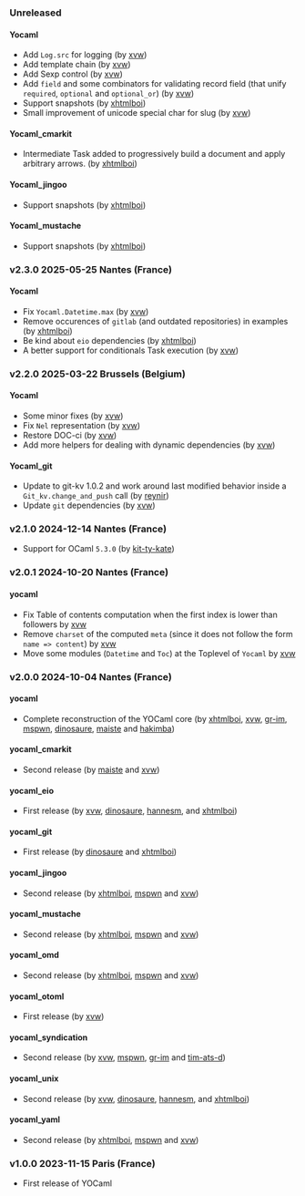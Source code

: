 ### Unreleased

#### Yocaml

- Add `Log.src` for logging (by [xvw](https://xvw.lol))
- Add template chain (by [xvw](https://xvw.lol))
- Add Sexp control (by [xvw](https://xvw.lol))
- Add `field` and some combinators for validating record field (that unify `required`, `optional` and `optional_or`) (by [xvw](https://xvw.lol))
- Support snapshots (by [xhtmlboi](https://github.com/xhtmlboi))
- Small improvement of unicode special char for slug (by [xvw](https://xvw.lol))

#### Yocaml_cmarkit

- Intermediate Task added to progressively build a document and apply arbitrary arrows. (by [xhtmlboi](https://github.com/xhtmlboi))

#### Yocaml_jingoo

- Support snapshots (by [xhtmlboi](https://github.com/xhtmlboi))

#### Yocaml_mustache

- Support snapshots (by [xhtmlboi](https://github.com/xhtmlboi))

### v2.3.0 2025-05-25 Nantes (France)

#### Yocaml

- Fix `Yocaml.Datetime.max` (by [xvw](https://xvw.lol))
- Remove occurences of `gitlab` (and outdated repositories) in examples (by [xhtmlboi](https://github.com/xhtmlboi))
- Be kind about `eio` dependencies (by [xhtmlboi](https://github.com/xhtmlboi))
- A better support for conditionals Task execution (by [xvw](https://xvw.lol))

### v2.2.0 2025-03-22 Brussels (Belgium)

#### Yocaml

- Some minor fixes (by [xvw](https://xvw.lol))
- Fix `Nel` representation (by [xvw](https://xvw.lol))
- Restore DOC-ci (by [xvw](https://xvw.lol))
- Add more helpers for dealing with dynamic dependencies (by [xvw](https://xvw.lol))

#### Yocaml_git

- Update to git-kv 1.0.2 and work around last modified behavior inside a `Git_kv.change_and_push` call (by [reynir](https://reyn.ir))
- Update `git` dependencies (by [xvw](https://xvw.lol))


### v2.1.0 2024-12-14 Nantes (France)

- Support for OCaml `5.3.0` (by [kit-ty-kate](https://github.com/kit-ty-kate))


### v2.0.1 2024-10-20 Nantes (France)

#### yocaml

- Fix Table of contents computation when the first index is lower than followers by [xvw](https://github.com/xvw)
- Remove `charset` of the computed `meta` (since it does not follow the form `name => content`) by [xvw](https://github.com/xvw)
- Move some modules (`Datetime` and `Toc`) at the Toplevel of `Yocaml` by [xvw](https://github.com/xvw)


### v2.0.0 2024-10-04 Nantes (France)

#### yocaml

- Complete reconstruction of the YOCaml core (by [xhtmlboi](https://github.com/xhtmlboi), [xvw](https://github.com/xvw), [gr-im](https://github.com/gr-im), [mspwn](https://github.com/mspwn), [dinosaure](https://github.com/dinosaure), [maiste](https://github.com/maiste) and [hakimba](https://github.com/Hakimba))

#### yocaml_cmarkit

- Second release (by [maiste](https://github.com/maiste) and [xvw](https://github.com/xvw))

#### yocaml_eio

- First release (by [xvw](https://github.com/xvw), [dinosaure](https://github.com/dinosaure), [hannesm](https://github.com/hannesm), and [xhtmlboi](https://github.com/xhtmlboi))

#### yocaml_git

- First release (by [dinosaure](https://github.com/dinosaure) and [xhtmlboi](https://github.com/xhtmlboi))


#### yocaml_jingoo

- Second release (by [xhtmlboi](https://github.com/xhtmlboi), [mspwn](https://github.com/mspwn) and [xvw](https://github.com/xvw))

#### yocaml_mustache

- Second release (by [xhtmlboi](https://github.com/xhtmlboi), [mspwn](https://github.com/mspwn) and [xvw](https://github.com/xvw))

#### yocaml_omd

- Second release (by [xhtmlboi](https://github.com/xhtmlboi), [mspwn](https://github.com/mspwn) and [xvw](https://github.com/xvw))

#### yocaml_otoml

- First release (by [xvw](https://github.com/xvw))

#### yocaml_syndication

- Second release (by [xvw](https://github.com/xvw), [mspwn](https://github.com/mspwn), [gr-im](https://github.com/gr-im) and [tim-ats-d](https://github.com/Tim-ats-d))

#### yocaml_unix

- Second release (by [xvw](https://github.com/xvw), [dinosaure](https://github.com/dinosaure), [hannesm](https://github.com/hannesm), and [xhtmlboi](https://github.com/xhtmlboi))

#### yocaml_yaml

- Second release (by [xhtmlboi](https://github.com/xhtmlboi), [mspwn](https://github.com/mspwn) and [xvw](https://github.com/xvw))

### v1.0.0 2023-11-15 Paris (France)

- First release of YOCaml
